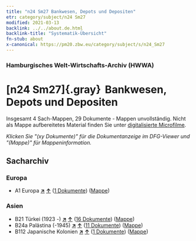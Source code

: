 ```yaml
---
title: "n24 Sm27 Bankwesen, Depots und Depositen"
etr: category/subject/n24 Sm27
modified: 2021-03-13
backlink: ../../about.de.html
backlink-title: "Systematik-Übersicht"
fn-stub: about
x-canonical: https://pm20.zbw.eu/category/subject/s/n24_Sm27
---
```


### Hamburgisches Welt-Wirtschafts-Archiv (HWWA)
# [n24 Sm27]{.gray}&#8201; Bankwesen, Depots und Depositen&#160; 




Insgesamt 4 Sach-Mappen, 29 Dokumente - Mappen unvollständig.
Nicht als Mappe aufbereitetes Material finden Sie unter [digitalisierte Microfilme](/film/h1_sh.de.html).

_Klicken Sie "(xy Dokumente)" für die Dokumentanzeige im DFG-Viewer und "(Mappe)" für Mappeninformation._

## Sacharchiv




### Europa

- A1 Europa [**&nearr;**](../../../geo/i/140892/about.de.html "Europa (alle Mappen)") [**&uarr;**](../../../geo/about.de.html#A1 "Ländersystematik") (<a href="https://pm20.zbw.eu/dfgview/sh/140892,161714" title="über: Europa : Bankwesen, Depots und Depositen" target="_blank">1 Dokumente</a>) ([Mappe](../../../../folder/sh/1408xx/140892/1617xx/161714/about.de.html))

### Asien

- B21 Türkei (1923 -) [**&nearr;**](../../../geo/i/141111/about.de.html "Türkei (1923 -) (alle Mappen)") [**&uarr;**](../../../geo/about.de.html#B21 "Ländersystematik") (<a href="https://pm20.zbw.eu/dfgview/sh/141111,161714" title="über: Türkei (1923 -) : Bankwesen, Depots und Depositen" target="_blank">16 Dokumente</a>) ([Mappe](../../../../folder/sh/1411xx/141111/1617xx/161714/about.de.html))
- B24a Palästina (-1945) [**&nearr;**](../../../geo/i/141115/about.de.html "Palästina (-1945) (alle Mappen)") [**&uarr;**](../../../geo/about.de.html#B24a "Ländersystematik") (<a href="https://pm20.zbw.eu/dfgview/sh/141115,161714" title="über: Palästina (-1945) : Bankwesen, Depots und Depositen" target="_blank">11 Dokumente</a>) ([Mappe](../../../../folder/sh/1411xx/141115/1617xx/161714/about.de.html))
- B112 Japanische Kolonien [**&nearr;**](../../../geo/i/141273/about.de.html "Japanische Kolonien (alle Mappen)") [**&uarr;**](../../../geo/about.de.html#B112 "Ländersystematik") (<a href="https://pm20.zbw.eu/dfgview/sh/141273,161714" title="über: Japanische Kolonien : Bankwesen, Depots und Depositen" target="_blank">1 Dokumente</a>) ([Mappe](../../../../folder/sh/1412xx/141273/1617xx/161714/about.de.html))



